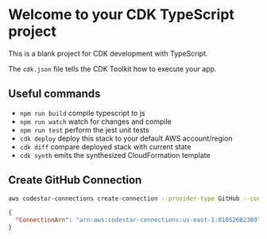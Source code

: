 # Welcome to your CDK TypeScript project

This is a blank project for CDK development with TypeScript.

The `cdk.json` file tells the CDK Toolkit how to execute your app.

## Useful commands

* `npm run build`   compile typescript to js
* `npm run watch`   watch for changes and compile
* `npm run test`    perform the jest unit tests
* `cdk deploy`      deploy this stack to your default AWS account/region
* `cdk diff`        compare deployed stack with current state
* `cdk synth`       emits the synthesized CloudFormation template

## Create GitHub Connection
```bash
aws codestar-connections create-connection --provider-type GitHub --connection-name aws-open-data-registry-neural-stack
```

```json
{
  "ConnectionArn": "arn:aws:codestar-connections:us-east-1:810526023897:connection/762bde48-8939-41bc-bab4-3bb9d48beac2"
}
```